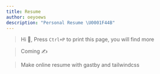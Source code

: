 ```yaml
---
title: Resume
author: oeyoews
description: "Personal Resume \U0001F44B"
---
```

<!-- online -->
<div class="print:hidden">

> Hi :wave:, Press `Ctrl+P` to print this page, you will find more

</div>

<!-- hidden -->
<div class="hidden print:block prose prose-indigo">

> Coming ✍️

> Make online resume with gastby and tailwindcss

</div>
